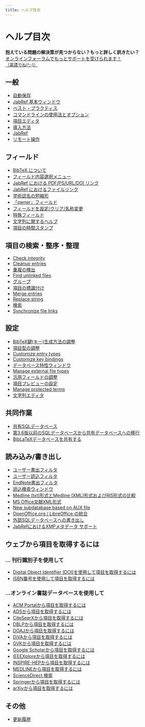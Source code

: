 ```yaml
---
title: ヘルプ目次
---
```


# ヘルプ目次

<div class="panel panel-info">
  <div class="panel-heading">
    <strong>抱えている問題の解決策が見つからない？もっと詳しく訊きたい？</strong>
  </div>
  <div class="panel-body">
    <a class="btn btn-default" role="button" href="http://discourse.jabref.org">オンラインフォーラムでもっとサポートを受けられます！<div style="font-size:small;">（英語でね(^.-)）</div></a>
  </div>
</div>


## 一般
- [自動保存](/ja/Autosave)
- [JabRef 基本ウィンドウ](/ja/BaseFrame)
- [ベスト・プラクティス](/ja/BestPractices)
- [コマンドラインの使用法とオプション](/ja/CommandLine)
- [項目エディタ](/ja/EntryEditor)
- [導入方法](/ja/Installation)
- [JabRef](/ja/JabRef)
- [リモート操作](/ja/Remote)


## フィールド
- [BibTeX について](/ja/Bibtex)
- [フィールド内容選択メニュー](/ja/ContentSelector)
- [JabRef における PDF/PS/URL/DOI リンク](/ja/ExternalFiles)
- [JabRef におけるファイルリンク](/ja/FileLinks)
- [学術誌名の短縮形](/ja/JournalAbbreviations)
- [「owner」フィールド](/ja/Owner)
- [フィールドを設定/クリア/名称変更](/ja/SetClearRenameFields)
- [特殊フィールド](/ja/SpecialFields)
- [文字列に関するヘルプ](/ja/Strings)
- [項目の時間スタンプ](/ja/TimeStamp)


## 項目の検索・整序・整理
- [Check integrity](/ja/CheckIntegrity)
- [Cleanup entries](/ja/CleanupEntries)
- [重複の検出](/ja/FindDuplicates)
- [Find unlinked files](/ja/FindUnlinkedFiles)
- [グループ](/ja/Groups)
- [項目の標識付け](/ja/Marking)
- [Merge entries](/ja/MergeEntries)
- [Replace string](/ja/ReplaceString)
- [検索](/ja/Search)
- [Synchronize file links](/ja/SynchroFileLinks)


## 設定
- [BibTeX鍵(キー)生成方法の調整](/ja/BibtexKeyPatterns)
- [項目型の調整](/ja/CustomEntries)
- [Customize entry types](/ja/CustomEntryTypes)
- [Customize key bindings](/ja/CustomKeyBindings)
- [データベース特性ウィンドウ](/ja/DatabaseProperties)
- [Manage external file types](/ja/ExternalFileTypes)
- [汎用フィールドの調整](/ja/GeneralFields)
- [項目プレビューの設定](/ja/Preview)
- [Manage protected terms](/ja/ProtectedTerms)
- [文字列エディタ](/ja/StringEditor)


## 共同作業
- [共有SQLデータベース](/ja/SQLDatabase)
- [第3.6版以前のSQLデータベースから共有データベースへの移行](/ja/SQLDatabaseMigration)
- [BibLaTeXデータベースを共有する](/ja/SharedBibFile)


## 読み込み/書き出し
- [ユーザー書出フィルタ](/ja/CustomExports)
- [ユーザー読込フィルタ](/ja/CustomImports)
- [EndNote書出フィルタ](/ja/EndNoteFilters)
- [読込検査ウィンドウ](/ja/ImportInspectionDialog)
- [Medline (txt)形式とMedline (XML)形式およびRIS形式の比較](/ja/MedlineRIS)
- [MS Office文献XML形式](/ja/MsOfficeBibFieldMapping)
- [New subdatabase based on AUX file](/ja/NewBasedOnAux)
- [OpenOffice.org / LibreOffice の統合](/ja/OpenOfficeIntegration)
- [外部SQLデータベースへの書き出し](/ja/SQLExport)
- [JabRefにおけるXMPメタデータ サポート](/ja/XMP)


## ウェブから項目を取得するには


### ... 刊行識別子を使用して
- [Digital Object Identifier (DOI)を使用して項目を取得するには](/ja/DOItoBibTeX)
- [ISBN番号を使用して項目を取得するには](/ja/ISBNtoBibTeX)


### ...オンライン書誌データベースを使用して
- [ACM Portalから項目を取得するには](/ja/ACMPortal)
- [ADSから項目を取得するには](/ja/ADS)
- [CiteSeerXから項目を取得するには](/ja/CiteSeer)
- [DBLPから項目を取得するには](/ja/DBLP)
- [DOAJから項目を取得するには](/ja/DOAJ)
- [DiVAから項目を取得するには](/ja/DiVAtoBibTeX)
- [GVKから項目を取得するには](/ja/GVK)
- [Google Scholarから項目を取得するには](/ja/GoogleScholar)
- [IEEEXploreから項目を取得するには](/ja/IEEEXplore)
- [INSPIRE-HEPから項目を取得するには](/ja/INSPIRE)
- [MEDLINEから項目を取得するには](/ja/Medline)
- [ScienceDirect 検索](/ja/ScienceDirect)
- [Springerから項目を取得するには](/ja/Springer)
- [arXivから項目を取得するには](/ja/arXiv)



## その他
- [更新履歴](/ja/RevisionHistory)
